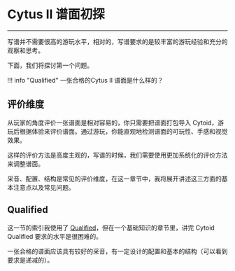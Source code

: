 # Cytus II 谱面初探

---

写谱并不需要很高的游玩水平，相对的，写谱要求的是较丰富的游玩经验和充分的观察和思考。

下面，我们将探讨第一个问题。

!!! info "Qualified"
    一张合格的Cytus II 谱面是什么样的？

## 评价维度

从玩家的角度评价一张谱面是相对容易的，你只需要把谱面打包导入 Cytoid，游玩后根据体验来评价谱面。通过游玩，你能直观地检测谱面的可玩性、手感和视觉效果。

这样的评价方法是高度主观的，写谱的时候，我们需要使用更加系统化的评价方法来调整谱面。

采音、配置、结构是常见的评价维度，在这一章节中，我将展开讲述这三方面的基本注意点以及常见问题。

## Qualified

这一节的索引我使用了 [Qualified](https://www.bilibili.com/read/cv19060788/)，但在一个基础知识的章节里，讲完 Cytoid Qualified 要求的水平是很困难的。

一张合格的谱面应该具有较好的采音，有一定设计的配置和基本的结构（可以看到要求是递减的）。

<!-- Cytoid 设立 Qualified 的一个重要目的是提供一批能够辅助确定  Rating 的谱面。 -->


